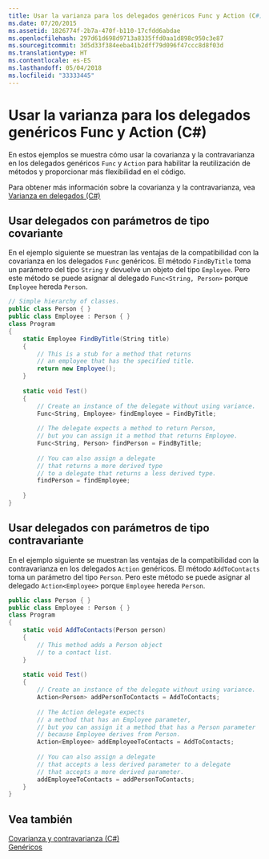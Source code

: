 ```yaml
---
title: Usar la varianza para los delegados genéricos Func y Action (C#)
ms.date: 07/20/2015
ms.assetid: 1826774f-2b7a-470f-b110-17cfdd6abdae
ms.openlocfilehash: 297d61d698d9713a8335ffd0aa1d898c950c3e87
ms.sourcegitcommit: 3d5d33f384eeba41b2dff79d096f47ccc8d8f03d
ms.translationtype: HT
ms.contentlocale: es-ES
ms.lasthandoff: 05/04/2018
ms.locfileid: "33333445"
---
```

# <a name="using-variance-for-func-and-action-generic-delegates-c"></a>Usar la varianza para los delegados genéricos Func y Action (C#)
En estos ejemplos se muestra cómo usar la covarianza y la contravarianza en los delegados genéricos `Func` y `Action` para habilitar la reutilización de métodos y proporcionar más flexibilidad en el código.  
  
 Para obtener más información sobre la covarianza y la contravarianza, vea [Varianza en delegados (C#)](../../../../csharp/programming-guide/concepts/covariance-contravariance/variance-in-delegates.md)  
  
## <a name="using-delegates-with-covariant-type-parameters"></a>Usar delegados con parámetros de tipo covariante  
 En el ejemplo siguiente se muestran las ventajas de la compatibilidad con la covarianza en los delegados `Func` genéricos. El método `FindByTitle` toma un parámetro del tipo `String` y devuelve un objeto del tipo `Employee`. Pero este método se puede asignar al delegado `Func<String, Person>` porque `Employee` hereda `Person`.  
  
```csharp  
// Simple hierarchy of classes.  
public class Person { }  
public class Employee : Person { }  
class Program  
{  
    static Employee FindByTitle(String title)  
    {  
        // This is a stub for a method that returns  
        // an employee that has the specified title.  
        return new Employee();  
    }  
  
    static void Test()  
    {  
        // Create an instance of the delegate without using variance.  
        Func<String, Employee> findEmployee = FindByTitle;  
  
        // The delegate expects a method to return Person,  
        // but you can assign it a method that returns Employee.  
        Func<String, Person> findPerson = FindByTitle;  
  
        // You can also assign a delegate   
        // that returns a more derived type   
        // to a delegate that returns a less derived type.  
        findPerson = findEmployee;  
  
    }  
}  
```  
  
## <a name="using-delegates-with-contravariant-type-parameters"></a>Usar delegados con parámetros de tipo contravariante  
 En el ejemplo siguiente se muestran las ventajas de la compatibilidad con la contravarianza en los delegados `Action` genéricos. El método `AddToContacts` toma un parámetro del tipo `Person`. Pero este método se puede asignar al delegado `Action<Employee>` porque `Employee` hereda `Person`.  
  
```csharp  
public class Person { }  
public class Employee : Person { }  
class Program  
{  
    static void AddToContacts(Person person)  
    {  
        // This method adds a Person object  
        // to a contact list.  
    }  
  
    static void Test()  
    {  
        // Create an instance of the delegate without using variance.  
        Action<Person> addPersonToContacts = AddToContacts;  
  
        // The Action delegate expects   
        // a method that has an Employee parameter,  
        // but you can assign it a method that has a Person parameter  
        // because Employee derives from Person.  
        Action<Employee> addEmployeeToContacts = AddToContacts;  
  
        // You can also assign a delegate   
        // that accepts a less derived parameter to a delegate   
        // that accepts a more derived parameter.  
        addEmployeeToContacts = addPersonToContacts;  
    }  
}  
```  
  
## <a name="see-also"></a>Vea también  
 [Covarianza y contravarianza (C#)](../../../../csharp/programming-guide/concepts/covariance-contravariance/index.md)  
 [Genéricos](~/docs/standard/generics/index.md)
